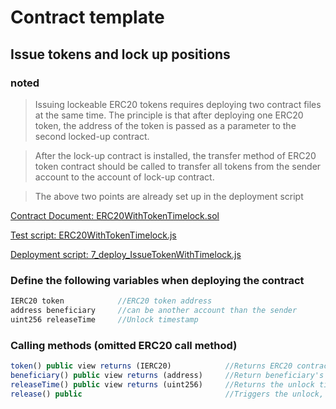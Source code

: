 # Contract template

## Issue tokens and lock up positions
### noted
>  Issuing lockeable ERC20 tokens requires deploying two contract files at the same time. The principle is that after deploying one ERC20 token, the address of the token is passed as a parameter to the second locked-up contract.

> After the lock-up contract is installed, the transfer method of ERC20 token contract should be called to transfer all tokens from the sender account to the account of lock-up contract.

> The above two points are already set up in the deployment script

[Contract Document: ERC20WithTokenTimelock.sol](https://github.com/TxCodeGroup/ContractTemplate/blob/master/contracts/ERC20/ERC20WithTokenTimelock.sol)

[Test script: ERC20WithTokenTimelock.js](https://github.com/TxCodeGroup/ContractTemplate/blob/master/test/ERC20/ERC20WithTokenTimelock.js)

[Deployment script: 7_deploy_IssueTokenWithTimelock.js](https://github.com/TxCodeGroup/ContractTemplate/blob/master/migrations/7_deploy_IssueTokenWithTimelock.js)

### Define the following variables when deploying the contract
```javascript
IERC20 token            //ERC20 token address
address beneficiary     //can be another account than the sender
uint256 releaseTime     //Unlock timestamp
```
### Calling methods (omitted ERC20 call method)
```javascript
token() public view returns (IERC20)            //Returns ERC20 contract
beneficiary() public view returns (address)     //Return beneficiary's address
releaseTime() public view returns (uint256)     //Returns the unlock time
release() public                                //Triggers the unlock, which can be called by anyone but can only be released to the beneficiary
```
